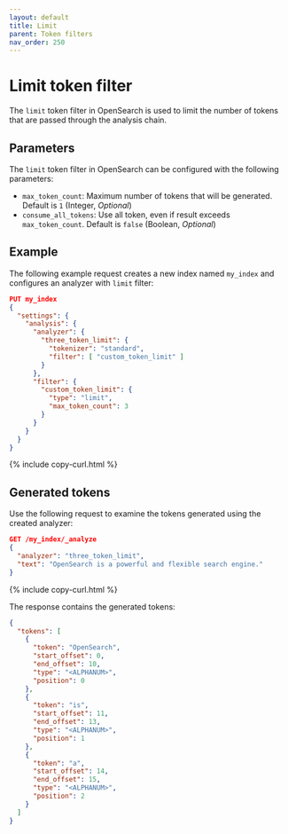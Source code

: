 ```yaml
---
layout: default
title: Limit
parent: Token filters
nav_order: 250
---
```


# Limit token filter

The `limit` token filter in OpenSearch is used to limit the number of tokens that are passed through the analysis chain.

## Parameters

The `limit` token filter in OpenSearch can be configured with the following parameters:

- `max_token_count`: Maximum number of tokens that will be generated. Default is `1` (Integer, _Optional_)
- `consume_all_tokens`: Use all token, even if result exceeds `max_token_count`. Default is `false` (Boolean, _Optional_)
 

## Example

The following example request creates a new index named `my_index` and configures an analyzer with `limit` filter:

```json
PUT my_index
{
  "settings": {
    "analysis": {
      "analyzer": {
        "three_token_limit": {
          "tokenizer": "standard",
          "filter": [ "custom_token_limit" ]
        }
      },
      "filter": {
        "custom_token_limit": {
          "type": "limit",
          "max_token_count": 3
        }
      }
    }
  }
}
```
{% include copy-curl.html %}

## Generated tokens

Use the following request to examine the tokens generated using the created analyzer:

```json
GET /my_index/_analyze
{
  "analyzer": "three_token_limit",
  "text": "OpenSearch is a powerful and flexible search engine."
}
```
{% include copy-curl.html %}

The response contains the generated tokens:

```json
{
  "tokens": [
    {
      "token": "OpenSearch",
      "start_offset": 0,
      "end_offset": 10,
      "type": "<ALPHANUM>",
      "position": 0
    },
    {
      "token": "is",
      "start_offset": 11,
      "end_offset": 13,
      "type": "<ALPHANUM>",
      "position": 1
    },
    {
      "token": "a",
      "start_offset": 14,
      "end_offset": 15,
      "type": "<ALPHANUM>",
      "position": 2
    }
  ]
}
```
